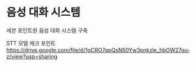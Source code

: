 # 음성 대화 시스템
세븐 포인트원 음성 대화 시스템 구축

STT 모델 체크 포인트 
https://drive.google.com/file/d/1gCRO7qpQsN50Yw3pnkzle_hbOW27qu-z/view?usp=sharing
